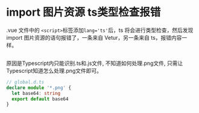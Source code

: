 # import 图片资源 ts类型检查报错


.vue 文件中的 `<script>`标签添加`lang='ts'`后，ts 将会进行类型检查，然后发现import 图片资源的语句报错了，一条来自 Vetur，另一条来自 ts，报错内容一样。

<img :src="$withBase('/imgs/zeroToOne/problem-png-type-error.jpg')">

原因是Typescript内只能识别.ts和.js文件, 不知道如何处理.png文件, 只需让Typescript知道怎么处理.png文件即可。
```ts
// global.d.ts
declare module '*.png' {
  let base64: string
  export default base64
}

```